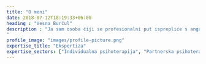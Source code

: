 ```yaml
---
title: "O meni"
date: 2018-07-12T18:19:33+06:00
heading : "Vesna Burčul"
description : "Ja sam osoba čiji se profesionalni put isprepliće s angažmanom na području socijalnog rada i psihoterapije. Osnovnu i srednju školu završila sam u Zadru, a svoje akademsko obrazovanje nastavila sam na Pravnom fakultetu u Zagrebu, gdje sam diplomirala socijalni rad i stekla zvanje magistra socijalnog rada. Tijekom svoje karijere, aktivno sam se usavršavala kroz različite stručne edukacije. Posjedujem certifikate iz kibernetike i sistemske psihoterapije te iz supervizije psihosocijalnog rada i obiteljskog savjetovanja. Moja profesionalna putanja obuhvaća raznolika zaposlenja i dodatne stručne angažmane. Radila sam u Caritasu zadarske nadbiskupije, Obiteljskom savjetovalištu Caritasa te u sustavu socijalne skrbi. Osim toga, imala sam priliku raditi s različitim skupinama ljudi, uključujući povratnike u Benkovac i Obrovac, hrvatske branitelje te roditelje čija su djeca oboljela od psihoze. Tijekom godina, svoje znanje i iskustvo prenosila sam kroz vodstvo supervizijskih grupa diljem Hrvatske. Aktivno sam sudjelovala u supervizijskom radu u Zadru, Šibeniku i Zagrebu te sam bila dio projekta 'Škola puna mogućnosti za pomoćnike u nastavi'. Moja strast prema pružanju podrške i razvoju stručnih vještina vodila me je kroz različite aspekte socijalnog rada i psihoterapije, te me i danas motivira da kontinuirano doprinosim zajednici i razvoju struke.
"
profile_image: "images/profile-picture.png"
expertise_title: "Ekspertiza"
expertise_sectors: ["Individualna psihoterapija", "Partnerska psihoterapija", "Obiteljska psihoterapija", "Savjetovanje", "Supervizija"]
---
```

